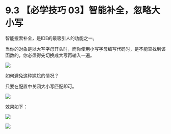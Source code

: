 # 9.3 【必学技巧 03】智能补全，忽略大小写



智能搜索补全，是IDE的最吸引人的功能之一。

当你的对象是以大写字母开头时，而你使用小写字母编写代码时，是不能查找到该函数的，你必须得先切换成大写再输入一遍。

![](http://image.iswbm.com/20190721141327.png)

如何避免这种尴尬的情况？

只要在配置中关闭大小写匹配即可。

![](http://image.iswbm.com/20190721141653.png)

效果如下：

![](http://image.iswbm.com/20190721141751.png)



![](https://open.weixin.qq.com/qr/code?username=idealyard)